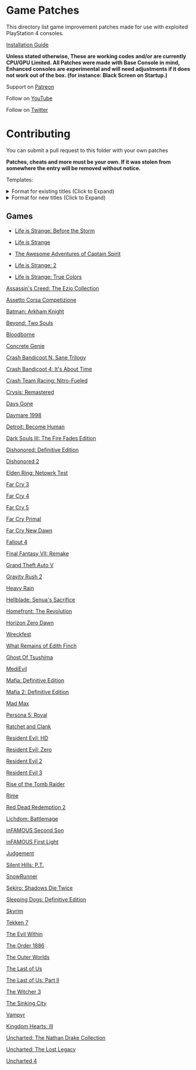 # Game Patches

This directory list game improvement patches made for use with exploited PlayStation 4 consoles.

[Installation Guide](https://illusion0001.github.io/install-instructions/)

**Unless stated otherwise, These are working codes and/or are currently CPU/GPU Limited. All Patches were made with Base Console in mind, Enhanced consoles are experimental and will need adjustments if it does not work out of the box. (for instance: Black Screen on Startup.)**

Support on [Patreon](https://www.patreon.com/illusion0001)

Follow on [YouTube](https://youtube.com/c/illusion0001)

Follow on [Twitter](https://twitter.com/illusion0002)

# Contributing

You can submit a pull request to this folder with your own patches 

**Patches, cheats and more must be your own. If it was stolen from somewhere the entry will be removed without notice.**

Templates:

<details>
<summary>Format for existing titles
 (Click to Expand)</summary>

## Patch title

Author: [example author](link to author preferably on github)

Ported author: (if applicable)

Notes: (if applicable)

In file: `examplefile.bin` <!-- must include full path if it is launched from somewhere else.) -->

<details>
<summary>Code (Click to Expand)</summary>

```
# Code (followed by game version)
# Patch contents goes here.
# The hashtag symbol can be used for comments
# Formats supported are: Direct address and AoB array of bytes.
# If ini or text replace, 0xoffset: hex string goes here.
```
</details>

</details>

<details>
<summary>Format for new titles
 (Click to Expand)</summary> 

```
Filename: GameTitle-Platform.md
Gametitle can be the code name or shorten title for a given game.
Platform must be a codename for a given platform. (I.e xenon for Xbox 360 or Prospero for PS5.)
```

File contents:

# Game title

## Patch title

Author: [example author](link to author preferably on github)

Ported author: (if applicable)

Notes: (if applicable)

In file: `examplefile.bin` <!-- must include full path if it is launched from somewhere else.) -->

<details>
<summary>Code (Click to Expand)</summary>

```
# Code (followed by game version)
# Patch contents goes here.
# The hashtag symbol can be used for comments
# Formats supported are: Direct address and AoB array of bytes.
# If ini or text replace, 0xoffset: hex string goes here.
```
</details>

</details>

## Games

- [Life is Strange: Before the Storm](lis/dawn-lis-bts-orbis.md)

- [Life is Strange](lis/what-if-lis-orbis.md)

- [The Awesome Adventures of Captain Spirit](lis/captainspirit-orbis.md)

- [Life is Strange: 2](lis/prombasegame-lis2-orbis.md)

- [Life is Strange: True Colors](lis/Siren-LifeisStrange3-Orbis.md)

[Assassin's Creed: The Ezio Collection](Scimitar-Orbis.md)

[Assetto Corsa Competizione](AC2-Orbis-Shipping.md)

[Batman: Arkham Knight](BmGame4Orbis.md)

[Beyond: Two Souls](QDR.Infraworld-Orbis.md)

[Bloodborne](FD4-Orbis.md)

[Concrete Genie](ConcreteGenie-Orbis.md)

[Crash Bandicoot N. Sane Trilogy](mack-long-Orbis.md)

[Crash Bandicoot 4: It's About Time](Lava-Orbis.md)

[Crash Team Racing: Nitro-Fueled](Octane-Orbis.md)

[Crysis: Remastered](CrysisRemastered-Orbis.md)

[Days Gone](ProjectRedChair-Orbis.md)

[Daymare 1998](Daymare_MASTER-Orbis.md)

[Detroit: Become Human](KaraTech-Orbis.md)

[Dark Souls III: The Fire Fades Edition](FD4_FDP-Orbis.md)

[Dishonored: Definitive Edition](DishonoredGame-Orbis.md)

[Dishonored 2](Dishonored2-Orbis.md)

[Elden Ring: Netowrk Test](FD4-NTS-Orbis.md)

[Far Cry 3](FC3-Orbis.md)

[Far Cry 4](FC4-Orbis.md)

[Far Cry 5](FC5-Orbis.md)

[Far Cry Primal](FCP-Orbis.md)

[Far Cry New Dawn](FC-ND-Orbis.md)

[Fallout 4](F4-Orbis.md)

[Final Fantasy VII: Remake](FF7R-Orbis.md)

[Grand Theft Auto V](GTA5-Orbis.md)

[Gravity Rush 2](Gravity_Daze_2_Orbis.md)

[Heavy Rain](HRPS4-Orbis.md)

[Hellblade: Senua's Sacrifice](HellbladeGame-Orbis.md)

[Homefront: The Revolution](HF2_Tech_Orbis.md)

[Horizon Zero Dawn](HRZ-Orbis.md)

[Wreckfest](ncg-orbis.md)

[What Remains of Edith Finch](finchgame-Orbis.md)

[Ghost Of Tsushima](GhostOfTsushima-Orbis.md)

[MediEvil](Overbite-Orbis.md)

[Mafia: Definitive Edition](Scotch-Orbis.md)

[Mafia 2: Definitive Edition](Mafia2-Orbis.md)

[Mad Max](MadMax-Orbis.md)

[Persona 5: Royal](P5R-Orbis.md)

[Ratchet and Clank](RCPS4-Orbis.md)

[Resident Evil: HD](Bhd-orbis.md)

[Resident Evil: Zero](Bhd0-orbis.md)

[Resident Evil 2](Biohazard2Remake-Orbis.md)

[Resident Evil 3](Biohazard3Remake-Orbis.md)

[Rise of the Tomb Raider](TR2-Orbis.md)

[Rime](sirengame-Orbis.md)

[Red Dead Redemption 2](RDR3-Orbis.md)

[Lichdom: Battlemage](lichdomgame-orbis.md)

[inFAMOUS Second Son](iss-Orbis.md)

[inFAMOUS First Light](ifl-Orbis.md)

[Judgement](Judge_e_Orbis.md)

[Silent Hills: P.T.](shgame-pt.md)

[SnowRunner](SnowRunner-Orbis.md)

[Sekiro: Shadows Die Twice](FD4-NTC-Orbis.md)

[Sleeping Dogs: Definitive Edition](SdHD-Orbis.md)

[Skyrim](TESV-Orbis.md)

[Tekken 7](TekkenGame-Orbis.md)

[The Evil Within](Zwei_NG_Orbis.md)

[The Order 1886](TO1886-Orbis.md)

[The Outer Worlds](Indiana-Orbis.md)

[The Last of Us](tlou1.md)

[The Last of Us: Part II](tlou2.md)

[The Witcher 3](W3Witcher-Orbis.md)

[The Sinking City](Tsc-orbis.md)

[Vampyr](Avgame-Orbis.md)

[Kingdom Hearts: III](Tresgame-Orbis.md)

[Uncharted: The Nathan Drake Collection](uncharted-collection.md)

[Uncharted: The Lost Legacy](uncharted-tll.md)

[Uncharted 4](uncharted4.md)
